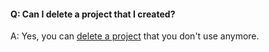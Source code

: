 #### Q:	Can I delete a project that I created?

A: Yes, you can [delete a project](/vsts/organizations/projects/delete-project) that you don't use anymore.